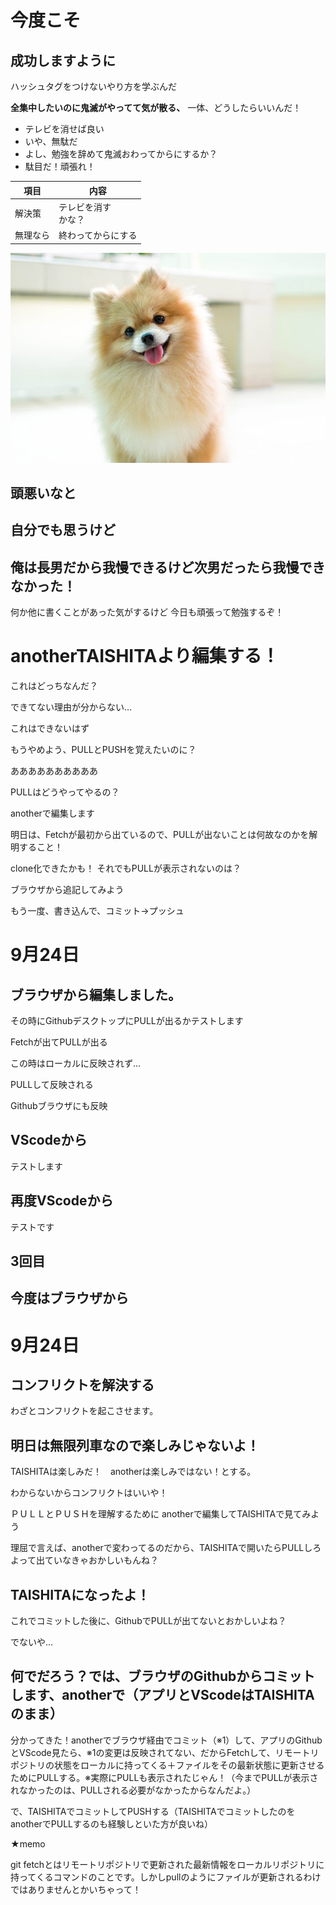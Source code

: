 # 今度こそ
## 成功しますように
ハッシュタグをつけないやり方を学ぶんだ

**全集中したいのに鬼滅がやってて気が散る、**
一体、どうしたらいいんだ！

- テレビを消せば良い
- いや、無駄だ
- よし、勉強を辞めて鬼滅おわってからにするか？
- 駄目だ！頑張れ！

|項目       |内容
|--|--
|解決策　|テレビを消す<br>かな？
|無理なら|終わってからにする

![ポメラニアン](img/pome.jpg)


## 頭悪いなと
## 自分でも思うけど
## 俺は長男だから我慢できるけど次男だったら我慢できなかった！

何か他に書くことがあった気がするけど
今日も頑張って勉強するぞ！

# anotherTAISHITAより編集する！

これはどっちなんだ？

できてない理由が分からない…

これはできないはず

もうやめよう、PULLとPUSHを覚えたいのに？

ああああああああああ

PULLはどうやってやるの？

anotherで編集します


明日は、Fetchが最初から出ているので、PULLが出ないことは何故なのかを解明すること！

clone化できたかも！
それでもPULLが表示されないのは？

ブラウザから追記してみよう

もう一度、書き込んで、コミット→プッシュ

# 9月24日

## ブラウザから編集しました。
その時にGithubデスクトップにPULLが出るかテストします

Fetchが出てPULLが出る

この時はローカルに反映されず…

PULLして反映される

Githubブラウザにも反映

## VScodeから
テストします

## 再度VScodeから
テストです

## 3回目

## 今度はブラウザから

# 9月24日
## コンフリクトを解決する

わざとコンフリクトを起こさせます。

## 明日は無限列車なので楽しみじゃないよ！

TAISHITAは楽しみだ！　anotherは楽しみではない！とする。

わからないからコンフリクトはいいや！

ＰＵＬＬとＰＵＳＨを理解するために
anotherで編集してTAISHITAで見てみよう

理屈で言えば、anotherで変わってるのだから、TAISHITAで開いたらPULLしろよって出ていなきゃおかしいもんね？

## TAISHITAになったよ！

これでコミットした後に、GithubでPULLが出てないとおかしいよね？

でないや…

## 何でだろう？では、ブラウザのGithubからコミットします、anotherで（アプリとVScodeはTAISHITAのまま）

分かってきた！anotherでブラウザ経由でコミット（※1）して、アプリのGithubとVScode見たら、※1の変更は反映されてない、だからFetchして、リモートリポジトリの状態をローカルに持ってくる＋ファイルをその最新状態に更新させるためにPULLする。※実際にPULLも表示されたじゃん！（今までPULLが表示されなかったのは、PULLされる必要がなかったからなんだよ。）

で、TAISHITAでコミットしてPUSHする（TAISHITAでコミットしたのをanotherでPULLするのも経験しといた方が良いね）

★memo

git fetchとはリモートリポジトリで更新された最新情報をローカルリポジトリに持ってくるコマンドのことです。しかしpullのようにファイルが更新されるわけではありませんとかいちゃって！
